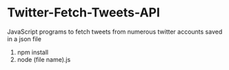 # Twitter-Fetch-Tweets-API
JavaScript programs to fetch tweets from numerous twitter accounts saved in a json file


1) npm install
2) node (file name).js
